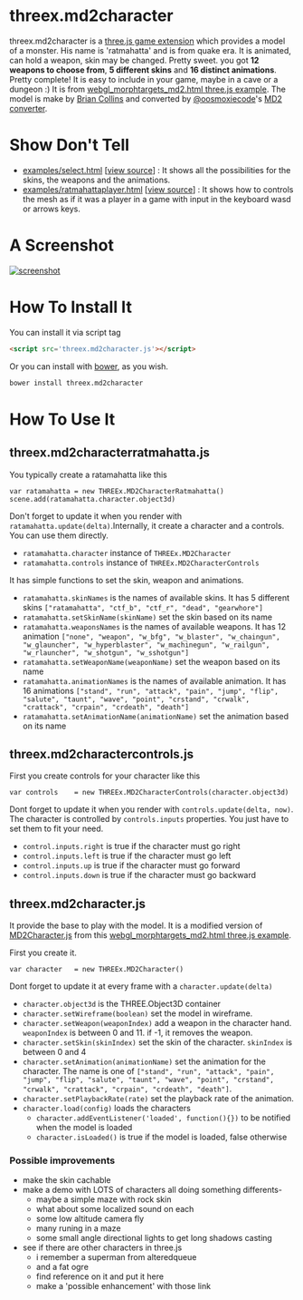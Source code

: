 threex.md2character
===================

threex.md2character is a 
[three.js game extension](threejsgames.com/extensions/)
which provides a model of a monster. 
His name is 'ratmahatta' and is from quake era.
It is animated, can hold a weapon, skin may be changed. Pretty sweet.
you got **12 weapons to choose from**, **5 different skins** and **16 distinct animations**. Pretty complete!
It is easy to include in your game, maybe in a cave or a dungeon :)
It is from 
[webgl_morphtargets_md2.html three.js example](http://threejs.org/examples/webgl_morphtargets_md2.html). 
The model is make by
[Brian Collins](http://planetquake.gamespy.com/View.php?view=Quake2.Detail&id=368) and converted by
[@oosmoxiecode](https://twitter.com/#!/oosmoxiecode)'s 
[MD2 converter](http://oos.moxiecode.com/blog/2012/01/md2-to-json-converter/).

Show Don't Tell
===============
* [examples/select.html](http://jeromeetienne.github.io/threex.md2character/examples/select.html)
\[[view source](https://github.com/jeromeetienne/threex.md2character/blob/master/examples/select.html)\] :
It shows all the possibilities for the skins, the weapons and the animations.
* [examples/ratmahattaplayer.html](http://jeromeetienne.github.io/threex.md2character/examples/ratmahattaplayer.html)
\[[view source](https://github.com/jeromeetienne/threex.md2character/blob/master/examples/ratmahattaplayer.html)\] :
It shows how to controls the mesh as if it was a player in a game with input
in the keyboard wasd or arrows keys.

A Screenshot
============
[![screenshot](https://raw.githubusercontent.com/jeromeetienne/threex.md2character/master/examples/images/screenshot-threex-md2character-512x512.jpg)](http://jeromeetienne.github.io/threex.md2character/examples/select.html)


How To Install It
=================

You can install it via script tag

```html
<script src='threex.md2character.js'></script>
```

Or you can install with [bower](http://bower.io/), as you wish.

```bash
bower install threex.md2character
```

How To Use It
=============

## threex.md2characterratmahatta.js

You typically create a ratamahatta like this

```
var ratamahatta = new THREEx.MD2CharacterRatmahatta()
scene.add(ratamahatta.character.object3d)
```

Don't forget to update it when you render with ```ratamahatta.update(delta)```.Internally, it create a character and a controls. You can use them directly.
* ```ratamahatta.character``` instance of ```THREEx.MD2Character```
* ```ratamahatta.controls``` instance of ```THREEx.MD2CharacterControls```

It has simple functions to set the skin, weapon and animations.

* ```ratamahatta.skinNames``` is the names of available skins. It has 5 different skins
```["ratamahatta", "ctf_b", "ctf_r", "dead", "gearwhore"]```
* ```ratamahatta.setSkinName(skinName)``` set the skin based on its name
* ```ratamahatta.weaponsNames``` is the names of available weapons. It has 12 animation
```["none", "weapon", "w_bfg", "w_blaster", "w_chaingun", "w_glauncher", "w_hyperblaster", "w_machinegun", "w_railgun", "w_rlauncher", "w_shotgun", "w_sshotgun"]``` 
* ```ratamahatta.setWeaponName(weaponName)``` set the weapon based on its name
* ```ratamahatta.animationNames``` is the names of available animation. It has 16 animations
```["stand", "run", "attack", "pain", "jump", "flip", "salute", "taunt", "wave", "point", "crstand", "crwalk", "crattack", "crpain", "crdeath", "death"]``` 
* ```ratamahatta.setAnimationName(animationName)``` set the animation based on its name


## threex.md2charactercontrols.js

First you create controls for your character like this

```
var controls    = new THREEx.MD2CharacterControls(character.object3d)
```

Dont forget to update it when you render with ```controls.update(delta, now)```. The character is controlled by ```controls.inputs``` properties. You just have to set them to fit your need.

* ```control.inputs.right``` is true if the character must go right
* ```control.inputs.left``` is true if the character must go left
* ```control.inputs.up``` is true if the character must go forward
* ```control.inputs.down``` is true if the character must go backward


## threex.md2character.js

It provide the base to play with the model.
It is a modified version of 
[MD2Character.js](https://github.com/mrdoob/three.js/blob/master/examples/js/MD2Character.js)
from this [webgl_morphtargets_md2.html three.js example](http://threejs.org/examples/webgl_morphtargets_md2.html). 

First you create it. 
```
var character   = new THREEx.MD2Character()
```

Dont forget to update it at every frame with a ```character.update(delta)```

* ```character.object3d``` is the THREE.Object3D container
* ```character.setWireframe(boolean)``` set the model in wireframe.
* ```character.setWeapon(weaponIndex)``` add a weapon in the character hand. ```weaponIndex``` is between 0 and 11. if -1, it removes the weapon.
* ```character.setSkin(skinIndex)``` set the skin of the character. ```skinIndex``` is between 0 and 4
* ```character.setAnimation(animationName)``` set the animation for the character. The name is one of ```["stand", "run", "attack", "pain", "jump", "flip", "salute", "taunt", "wave", "point", "crstand", "crwalk", "crattack", "crpain", "crdeath", "death"]```.
* ```character.setPlaybackRate(rate)``` set the playback rate of the animation.
* ```character.load(config)``` loads the characters
  * ```character.addEventListener('loaded', function(){})``` to be notified when the model is loaded
  * ```character.isLoaded()``` is true if the model is loaded, false otherwise

### Possible improvements
* make the skin cachable
* make a demo with LOTS of characters all doing something differents-
    - maybe a simple maze with rock skin
    - what about some localized sound on each
    - some low altitude camera fly
    - many runing in a maze
    - some small angle directional lights to get long shadows casting
* see if there are other characters in three.js
    - i remember a superman from alteredqueue
    - and a fat ogre
    - find reference on it and put it here
    - make a 'possible enhancement' with those link






